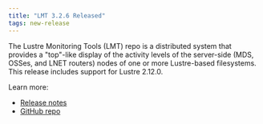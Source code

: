 ```yaml
---
title: "LMT 3.2.6 Released"
tags: new-release
---
```


The Lustre Monitoring Tools (LMT) repo is a distributed system that provides a "top"-like display of the activity levels of the server-side (MDS, OSSes, and LNET routers) nodes of one or more Lustre-based filesystems. This release includes support for Lustre 2.12.0.

Learn more:
- [Release notes](https://github.com/LLNL/lmt/releases/tag/3.2.6)
- [GitHub repo](https://github.com/LLNL/lmt)
